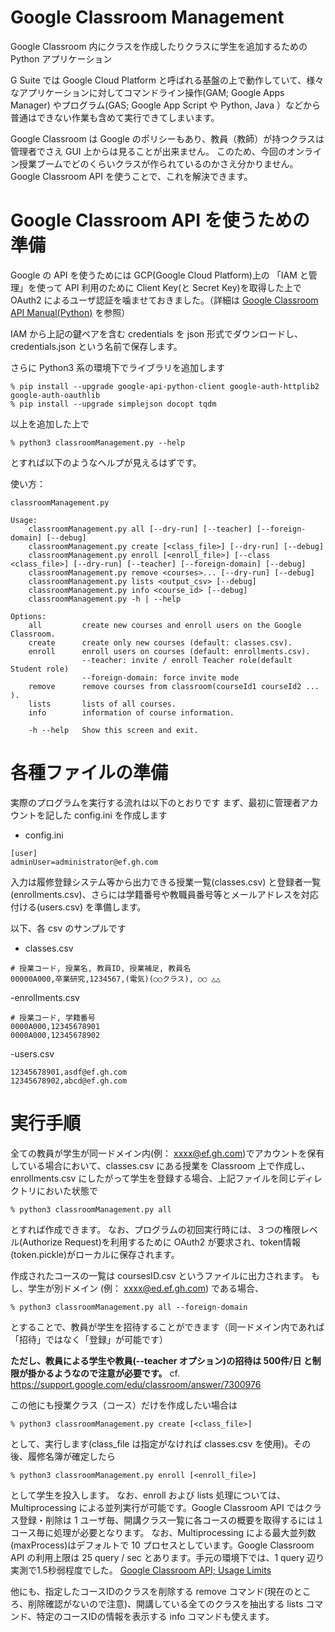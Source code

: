 Google Classroom Management
===
Google Classroom 内にクラスを作成したりクラスに学生を追加するための Python アプリケーション

G Suite では Google Cloud Platform と呼ばれる基盤の上で動作していて、様々なアプリケーションに対してコマンドライン操作(GAM; Google Apps Manager) やプログラム(GAS; Google App Script や Python, Java ）などから普通はできない作業も含めて実行できてしまいます。

Google Classroom は Google のポリシーもあり、教員（教師）が持つクラスは管理者でさえ GUI 上からは見ることが出来ません。
このため、今回のオンライン授業ブームでどのくらいクラスが作られているのかさえ分かりません。
Google Classroom API を使うことで、これを解決できます。


# Google Classroom API を使うための準備
Google の API を使うためには GCP(Google Cloud Platform)上の 「IAM と管理」を使って API 利用のために Client Key(と Secret Key)を取得した上で OAuth2 によるユーザ認証を噛ませておきました。（詳細は [Google Classroom API Manual(Python)](https://developers.google.com/classroom/quickstart/python) を参照）

IAM から上記の鍵ペアを含む credentials を json 形式でダウンロードし、credentials.json という名前で保存します。

さらに Python3 系の環境下でライブラリを追加します

```
% pip install --upgrade google-api-python-client google-auth-httplib2 google-auth-oauthlib
% pip install --upgrade simplejson docopt tqdm
```

以上を追加した上で

```
% python3 classroomManagement.py --help
```

とすれば以下のようなヘルプが見えるはずです。

使い方：
```
classroomManagement.py

Usage:
    classroomManagement.py all [--dry-run] [--teacher] [--foreign-domain] [--debug]
    classroomManagement.py create [<class_file>] [--dry-run] [--debug]
    classroomManagement.py enroll [<enroll_file>] [--class <class_file>] [--dry-run] [--teacher] [--foreign-domain] [--debug]
    classroomManagement.py remove <courses>... [--dry-run] [--debug]
    classroomManagement.py lists <output_csv> [--debug]
    classroomManagement.py info <course_id> [--debug]
    classroomManagement.py -h | --help

Options:
    all         create new courses and enroll users on the Google Classroom.
    create      create only new courses (default: classes.csv).
    enroll      enroll users on courses (default: enrollments.csv).
                --teacher: invite / enroll Teacher role(default Student role)
                --foreign-domain: force invite mode
    remove      remove courses from classroom(courseId1 courseId2 ... ).
    lists       lists of all courses.
    info        information of course information.

    -h --help   Show this screen and exit.
```

# 各種ファイルの準備
実際のプログラムを実行する流れは以下のとおりです
まず、最初に管理者アカウントを記した config.ini を作成します

- config.ini
```
[user]
adminUser=administrator@ef.gh.com
```

入力は履修登録システム等から出力できる授業一覧(classes.csv) と登録者一覧(enrollments.csv)、さらには学籍番号や教職員番号等とメールアドレスを対応付ける(users.csv) を準備します。

以下、各 csv のサンプルです

- classes.csv
```
# 授業コード, 授業名, 教員ID, 授業補足, 教員名
00000A000,卒業研究,1234567,(電気)(○○クラス), ○○ △△
```

-enrollments.csv
```
# 授業コード, 学籍番号
0000A000,12345678901
0000A000,12345678902
```

-users.csv
```
12345678901,asdf@ef.gh.com
12345678902,abcd@ef.gh.com
```

# 実行手順
全ての教員が学生が同一ドメイン内(例： xxxx@ef.gh.com)でアカウントを保有している場合において、classes.csv にある授業を Classroom 上で作成し、enrollments.csv にしたがって学生を登録する場合、上記ファイルを同じディレクトリにおいた状態で

```
% python3 classroomManagement.py all
```

とすれば作成できます。
なお、プログラムの初回実行時には、３つの権限レベル(Authorize Request)を利用するために OAuth2 が要求され、token情報(token.pickle)がローカルに保存されます。

作成されたコースの一覧は coursesID.csv というファイルに出力されます。
もし、学生が別ドメイン (例： xxxx@ed.ef.gh.com) である場合、

```
% python3 classroomManagement.py all --foreign-domain
```
とすることで、教員が学生を招待することができます（同一ドメイン内であれば「招待」ではなく「登録」が可能です）


**ただし、教員による学生や教員(--teacher オプション)の招待は 500件/日 と制限が掛かるようなので注意が必要です。**
cf. https://support.google.com/edu/classroom/answer/7300976


この他にも授業クラス（コース）だけを作成したい場合は

```
% python3 classroomManagement.py create [<class_file>]
```

として、実行します(class_file は指定がなければ classes.csv を使用)。その後、履修名簿が確定したら

```
% python3 classroomManagement.py enroll [<enroll_file>]
```

として学生を投入します。
なお、enroll および lists 処理については、Multiprocessing による並列実行が可能です。Google Classroom API ではクラス登録・削除は 1 ユーザ毎、開講クラス一覧に各コースの概要を取得するには１コース毎に処理が必要となります。
なお、Multiprocessing による最大並列数(maxProcess)はデフォルトで 10 プロセスとしています。Google Classroom API の利用上限は 25 query / sec とあります。手元の環境下では、1 query 辺り 実測で1.5秒弱程度でした。
[Google Classroom API; Usage Limits](https://developers.google.com/classroom/limits?hl=ja)

他にも、指定したコースIDのクラスを削除する remove コマンド(現在のところ、削除確認がないので注意)、開講している全てのクラスを抽出する lists コマンド、特定のコースIDの情報を表示する info コマンドも使えます。